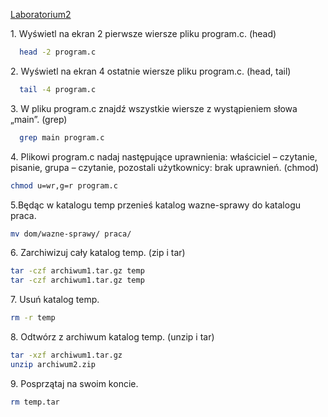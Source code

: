 [Laboratorium2](http://wbzyl.inf.ug.edu.pl/sp/labs02)

1\. Wyświetl na ekran 2 pierwsze wiersze pliku program.c. (head)
```sh
  head -2 program.c
```

2\. Wyświetl na ekran 4 ostatnie wiersze pliku program.c. (head, tail)
```sh
  tail -4 program.c
```

3\. W pliku program.c znajdź wszystkie wiersze z wystąpieniem słowa „main”. (grep)
```sh
  grep main program.c
```
4\. Plikowi program.c nadaj następujące uprawnienia: właściciel – czytanie, pisanie, grupa – czytanie, pozostali użytkownicy: brak uprawnień. (chmod)
```sh
chmod u=wr,g=r program.c
```

5\.Będąc w katalogu temp przenieś katalog wazne-sprawy do katalogu praca.

```sh
mv dom/wazne-sprawy/ praca/
```
6\. Zarchiwizuj cały katalog temp. (zip i tar)
```sh
tar -czf archiwum1.tar.gz temp
tar -czf archiwum1.tar.gz temp
```
7\. Usuń katalog temp.
```sh
rm -r temp
```

8\. Odtwórz z archiwum katalog temp. (unzip i tar)
```sh
tar -xzf archiwum1.tar.gz
unzip archiwum2.zip
```

9\. Posprzątaj na swoim koncie.

```sh
rm temp.tar
```
